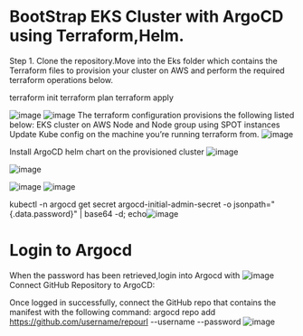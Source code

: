 # BootStrap EKS Cluster with ArgoCD using Terraform,Helm.

Step 1. Clone the repository.Move  into the Eks folder which contains the Terraform files to provision your cluster on AWS and perform the required terraform operations below.

terraform init
terraform plan
terraform apply

![image](https://github.com/user-attachments/assets/19bee2b6-b3c2-476e-b07b-fec5bb59a6aa)
![image](https://github.com/user-attachments/assets/b0e91f6b-9f0e-4e14-ae81-135381a70139)
The terraform configuration provisions the following listed below:
EKS cluster on AWS
Node and Node group using SPOT instances
Update Kube config on the machine you’re running terraform from.
![image](https://github.com/user-attachments/assets/f1c02ebb-b559-4395-ba92-8ff82dcf9749)

Install ArgoCD helm chart on the provisioned cluster
![image](https://github.com/user-attachments/assets/1482bc3a-0bf6-473b-9f7e-ec751bfb845c)

![image](https://github.com/user-attachments/assets/9bc8e698-73b9-4d03-968d-1c521489ce93)

![image](https://github.com/user-attachments/assets/41319659-4667-4e80-bef8-5b041e8007ce)
![image](https://github.com/user-attachments/assets/e20b69c3-1314-47ff-b561-9f41074f4d52)

kubectl -n argocd get secret argocd-initial-admin-secret -o jsonpath="{.data.password}" | base64 -d; echo![image](https://github.com/user-attachments/assets/dab31053-2fc2-47d5-83d1-7f037198d10b)
# Login to Argocd
When the password has been retrieved,login into Argocd with 
![image](https://github.com/user-attachments/assets/9d987499-b9a9-4d94-a8bf-cf8dff9b08d0)
Connect GitHub Repository to ArgoCD:

Once logged in successfully, connect the GitHub repo that contains the manifest with the following command:
argocd repo add https://github.com/username/repourl --username <your-github-username> --password <your-personal-access-token>
![image](https://github.com/user-attachments/assets/1550021e-e7ba-4b0c-9daa-c7d2f1dd6806)






